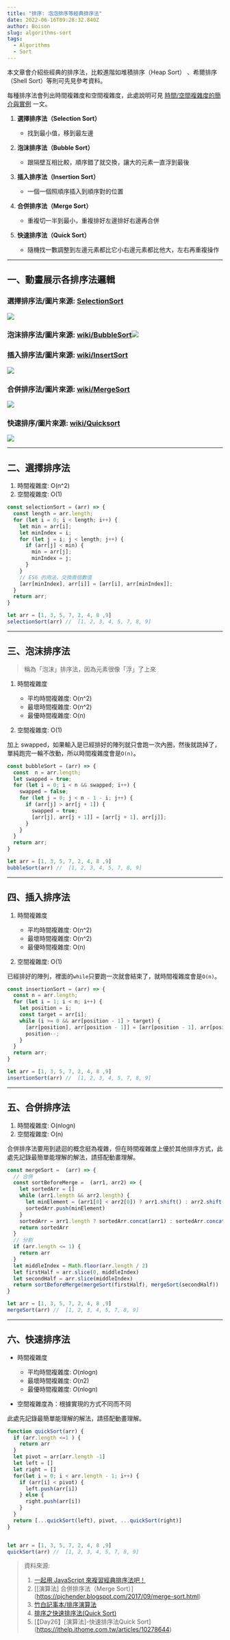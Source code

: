 ```yaml
---
title: "排序: 泡泡排序等經典排序法"
date: 2022-06-16T09:28:32.840Z
author: Boison
slug: algorithms-sort
tags:
  - Algorithms
  - Sort
---
```

本文章會介紹些經典的排序法，比較進階如堆積排序（Heap Sort） 、希爾排序（Shell Sort）等則可先見參考資料。

每種排序法會列出時間複雜度和空間複雜度，此處說明可見 [時間/空間複雜度的簡介與實例](https://boison.tw/2022/06/algorithms-on/) 一文。

1. **選擇排序法（Selection Sort）**

   * 找到最小值，移到最左邊
2. **泡沫排序法（Bubble Sort）**

   * 跟隔壁互相比較，順序錯了就交換，讓大的元素一直浮到最後
3. **插入排序法（Insertion Sort）**

   * 一個一個照順序插入到順序對的位置
4. **合併排序法（Merge Sort）**

   * 重複切一半到最小，重複排好左邊排好右邊再合併
5. **快速排序法（Quick Sort）**

   * 隨機找一數調整到左邊元素都比它小右邊元素都比他大，左右再重複操作

- - -

## 一、動畫展示各排序法邏輯



### 選擇排序法/圖片來源: [SelectionSort](https://medium.com/madhash/selection-sort-in-a-nutshell-how-when-where-932275135c00)

![](https://miro.medium.com/max/700/1*k0dHMa2l2bRr95VB4llOqw.gif)




### 泡沫排序法/圖片來源: [wiki/BubbleSort](https://en.wikipedia.org/wiki/Bubble_sort)![](https://upload.wikimedia.org/wikipedia/commons/0/06/Bubble-sort.gif)




### 插入排序法/圖片來源: [wiki/InsertSort](https://en.wikipedia.org/wiki/Insertion_sort)

![](https://upload.wikimedia.org/wikipedia/commons/9/9c/Insertion-sort-example.gif)



### 合併排序法/圖片來源: [wiki/MergeSort](https://en.wikipedia.org/wiki/Merge_sort)

![](https://upload.wikimedia.org/wikipedia/commons/c/cc/Merge-sort-example-300px.gif)




### 快速排序/圖片來源: [wiki/Quicksort](https://en.wikipedia.org/wiki/Quicksort)

![](https://upload.wikimedia.org/wikipedia/commons/9/9c/Quicksort-example.gif?20110419161403)


---


## 二、選擇排序法

1. 時間複雜度: O(n^2)
2. 空間複雜度: O(1)

```javascript
const selectionSort = (arr) => {
  const length = arr.length;
  for (let i = 0; i < length; i++) {
    let min = arr[i];
    let minIndex = i;
    for (let j = i; j < length; j++) {
      if (arr[j] < min) {
        min = arr[j];
        minIndex = j;
      }
    }  
    // ES6 的用法，交換兩個數值
    [arr[minIndex], arr[i]] = [arr[i], arr[minIndex]];
  }
  return arr;
}

let arr = [1, 3, 5, 7, 2, 4, 8 ,9]
selectionSort(arr) //  [1, 2, 3, 4, 5, 7, 8, 9]
```

- - -

## 三、泡沫排序法

> 稱為「泡沫」排序法，因為元素很像「浮」了上來

1. 時間複雜度

   * 平均時間複雜度: O(n^2)
   * 最壞時間複雜度: O(n^2)
   * 最優時間複雜度: O(n)
2. 空間複雜度: O(1)

加上 swapped，如果輸入是已經排好的陣列就只會跑一次內圈，然後就跳掉了，單純跑完一輪不改動，所以時間複雜度會是`O(n)`。

```javascript
const bubbleSort = (arr) => {
  const  n = arr.length;
  let swapped = true;  
  for (let i = 0; i < n && swapped; i++) {
    swapped = false;
    for (let j = 0; j < n - 1 - i; j++) {
      if (arr[j] > arr[j + 1]) {
        swapped = true;
        [arr[j], arr[j + 1]] = [arr[j + 1], arr[j]];
      }
    }
  }
  return arr;
}

let arr = [1, 3, 5, 7, 2, 4, 8 ,9]
bubbleSort(arr) //  [1, 2, 3, 4, 5, 7, 8, 9]
```

- - -

## 四、**插入排序法**

1. 時間複雜度

   * 平均時間複雜度: O(n^2)
   * 最壞時間複雜度: O(n^2)
   * 最優時間複雜度: O(n)
2. 空間複雜度: O(1)

已經排好的陣列，裡面的`while`只要跑一次就會結束了，就時間複雜度會是`O(n)`。

```javascript
const insertionSort = (arr) => {
  const n = arr.length;
  for (let i = 1; i < n; i++) {
    let position = i;
    const target = arr[i];
    while (i >= 0 && arr[position - 1] > target) {
      [arr[position], arr[position - 1]] = [arr[position - 1], arr[position]];
      position--;
    }
  }
  return arr;
}

let arr = [1, 3, 5, 7, 2, 4, 8 ,9]
insertionSort(arr) //  [1, 2, 3, 4, 5, 7, 8, 9]
```

- - -

## 五、合併排序法

1. 時間複雜度: O(nlogn)
2. 空間複雜度: O(n)

合併排序法要用到遞迴的概念挺為複雜，但在時間複雜度上優於其他排序方式，此處先記錄最簡單能理解的解法，請搭配動畫理解。

```javascript
const mergeSort =  (arr) => {
  // 合併
  const sortBeforeMerge =  (arr1, arr2) => {
    let sortedArr = []
    while (arr1.length && arr2.length) {
      let minElement = (arr1[0] < arr2[0]) ? arr1.shift() : arr2.shift()
      sortedArr.push(minElement)
    }
    sortedArr = arr1.length ? sortedArr.concat(arr1) : sortedArr.concat(arr2)
    return sortedArr
  }
  // 分割 
  if (arr.length <= 1) {
    return arr
  }
  let middleIndex = Math.floor(arr.length / 2)
  let firstHalf = arr.slice(0, middleIndex)
  let secondHalf = arr.slice(middleIndex)
  return sortBeforeMerge(mergeSort(firstHalf), mergeSort(secondHalf))
}

let arr = [1, 3, 5, 7, 2, 4, 8 ,9]
mergeSort(arr) //  [1, 2, 3, 4, 5, 7, 8, 9]
```


---
## 六、快速排序法

* 時間複雜度

  * 平均時間複雜度: *O*(*n*log*n*)
  * 最壞時間複雜度: *O*(*n*2)
  * 最優時間複雜度: *O*(*n*log*n*)
* 空間複雜度為：根據實現的方式不同而不同

此處先記錄最簡單能理解的解法，請搭配動畫理解。

```javascript
function quickSort(arr) {
  if (arr.length <=1 ) {
    return arr
  }
  let pivot = arr[arr.length -1]
  let left = []
  let right = []
  for(let i = 0; i < arr.length - 1; i++) {
    if (arr[i] < pivot) {
      left.push(arr[i])
    } else {
      right.push(arr[i])
    }
  }
  return [...quickSort(left), pivot, ...quickSort(right)]
}


let arr = [1, 3, 5, 7, 2, 4, 8 ,9]
quickSort(arr) //  [1, 2, 3, 4, 5, 7, 8, 9]
```

> 資料來源: 
>
> 1. [一起用 JavaScript 來複習經典排序法吧！](https://blog.huli.tw/2017/08/27/review-the-classical-sort-algorithm-with-javascript/)
> 2. [\[演算法] 合併排序法（Merge Sort）](https://pjchender.blogspot.com/2017/09/merge-sort.html)
> 3. [竹白記事本/排序演算法](https://chupai.github.io/tags/%E6%8E%92%E5%BA%8F%E6%BC%94%E7%AE%97%E6%B3%95/)
> 4. [排序之快速排序法(Quick Sort)](https://mark-lin.com/posts/20170425/)
> 5. [【Day26】\[演算法]-快速排序法Quick Sort](https://ithelp.ithome.com.tw/articles/10278644)